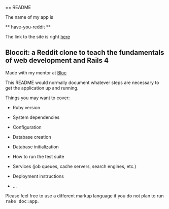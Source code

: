 == README

The name of my app is

** have-you-reddit **

The link to the site is right [here]( https://have-you-reddit.herokuapp.com/ "have-you-reddit")

## Bloccit: a Reddit clone to teach the fundamentals of web development and Rails 4

Made with my mentor at [Bloc](http://bloc.io)

This README would normally document whatever steps are necessary to get the
application up and running.

Things you may want to cover:

* Ruby version

* System dependencies

* Configuration

* Database creation

* Database initialization

* How to run the test suite

* Services (job queues, cache servers, search engines, etc.)

* Deployment instructions

* ...


Please feel free to use a different markup language if you do not plan to run
<tt>rake doc:app</tt>.
